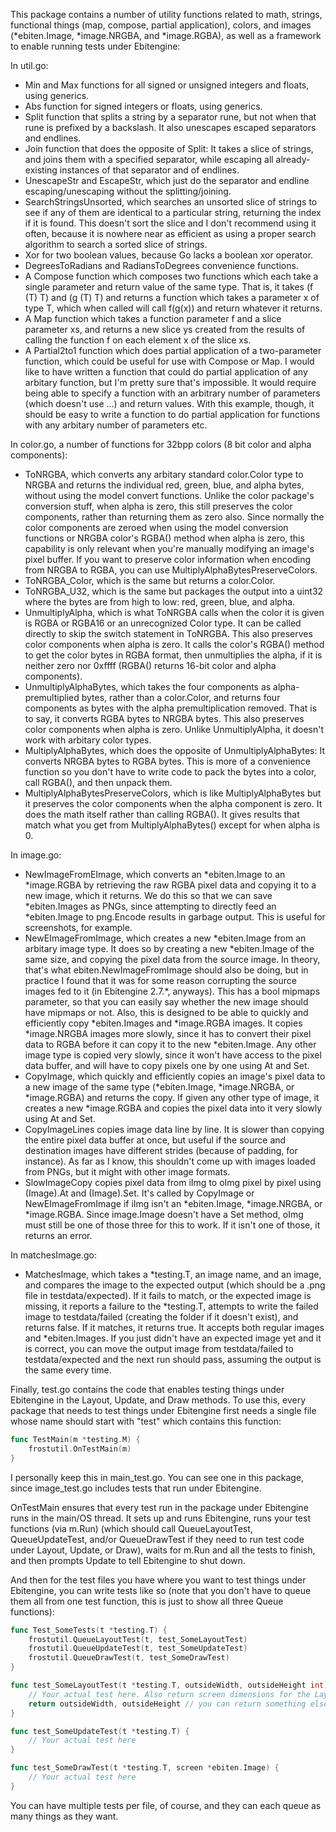 This package contains a number of utility functions related to math, strings, functional things (map, compose, partial application), colors, and images (*ebiten.Image, *image.NRGBA, and *image.RGBA), as well as a framework to enable running tests under Ebitengine:

In util.go:
- Min and Max functions for all signed or unsigned integers and floats, using generics.
- Abs function for signed integers or floats, using generics.
- Split function that splits a string by a separator rune, but not when that rune is prefixed by a backslash. It also unescapes escaped separators and endlines.
- Join function that does the opposite of Split: It takes a slice of strings, and joins them with a specified separator, while escaping all already-existing instances of that separator and of endlines.
- UnescapeStr and EscapeStr, which just do the separator and endline escaping/unescaping without the splitting/joining.
- SearchStringsUnsorted, which searches an unsorted slice of strings to see if any of them are identical to a particular string, returning the index if it is found. This doesn't sort the slice and I don't recommend using it often, because it is nowhere near as efficient as using a proper search algorithm to search a sorted slice of strings.
- Xor for two boolean values, because Go lacks a boolean xor operator.
- DegreesToRadians and RadiansToDegrees convenience functions.
- A Compose function which composes two functions which each take a single parameter and return value of the same type. That is, it takes (f (T) T) and (g (T) T) and returns a function which takes a parameter x of type T, which when called will call f(g(x)) and return whatever it returns.
- A Map function which takes a function parameter f and a slice parameter xs, and returns a new slice ys created from the results of calling the function f on each element x of the slice xs.
- A Partial2to1 function which does partial application of a two-parameter function, which could be useful for use with Compose or Map. I would like to have written a function that could do partial application of any arbitary function, but I'm pretty sure that's impossible. It would require being able to specify a function with an arbitrary number of parameters (which doesn't use ...) and return values. With this example, though, it should be easy to write a function to do partial application for functions with any arbitary number of parameters etc.

In color.go, a number of functions for 32bpp colors (8 bit color and alpha components):
- ToNRGBA, which converts any arbitary standard color.Color type to NRGBA and returns the individual red, green, blue, and alpha bytes, without using the model convert functions. Unlike the color package's conversion stuff, when alpha is zero, this still preserves the color components, rather than returning them as zero also. Since normally the color components are zeroed when using the model conversion functions or NRGBA color's RGBA() method when alpha is zero, this capability is only relevant when you're manually modifying an image's pixel buffer. If you want to preserve color information when encoding from NRGBA to RGBA, you can use MultiplyAlphaBytesPreserveColors.
- ToNRGBA_Color, which is the same but returns a color.Color.
- ToNRGBA_U32, which is the same but packages the output into a uint32 where the bytes are from high to low: red, green, blue, and alpha.
- UnmultiplyAlpha, which is what ToNRGBA calls when the color it is given is RGBA or RGBA16 or an unrecognized Color type. It can be called directly to skip the switch statement in ToNRGBA. This also preserves color components when alpha is zero. It calls the color's RGBA() method to get the color bytes in RGBA format, then unmultiplies the alpha, if it is neither zero nor 0xffff (RGBA() returns 16-bit color and alpha components).
- UnmultiplyAlphaBytes, which takes the four components as alpha-premultiplied bytes, rather than a color.Color, and returns four components as bytes with the alpha premultiplication removed. That is to say, it converts RGBA bytes to NRGBA bytes. This also preserves color components when alpha is zero. Unlike UnmultiplyAlpha, it doesn't work with arbitary color types.
- MultiplyAlphaBytes, which does the opposite of UnmultiplyAlphaBytes: It converts NRGBA bytes to RGBA bytes. This is more of a convenience function so you don't have to write code to pack the bytes into a color, call RGBA(), and then unpack them.
- MultiplyAlphaBytesPreserveColors, which is like MultiplyAlphaBytes but it preserves the color components when the alpha component is zero. It does the math itself rather than calling RGBA(). It gives results that match what you get from MultiplyAlphaBytes() except for when alpha is 0.

In image.go:
- NewImageFromEImage, which converts an *ebiten.Image to an *image.RGBA by retrieving the raw RGBA pixel data and copying it to a new image, which it returns. We do this so that we can save *ebiten.Images as PNGs, since attempting to directly feed an *ebiten.Image to png.Encode results in garbage output. This is useful for screenshots, for example.
- NewEImageFromImage, which creates a new *ebiten.Image from an arbitary image type. It does so by creating a new *ebiten.Image of the same size, and copying the pixel data from the source image. In theory, that's what ebiten.NewImageFromImage should also be doing, but in practice I found that it was for some reason corrupting the source images fed to it (in Ebitengine 2.7.\*, anyways). This has a bool mipmaps parameter, so that you can easily say whether the new image should have mipmaps or not. Also, this is designed to be able to quickly and efficiently copy *ebiten.Images and *image.RGBA images. It copies *image.NRGBA images more slowly, since it has to convert their pixel data to RGBA before it can copy it to the new *ebiten.Image. Any other image type is copied very slowly, since it won't have access to the pixel data buffer, and will have to copy pixels one by one using At and Set.
- CopyImage, which quickly and efficiently copies an image's pixel data to a new image of the same type (*ebiten.Image, *image.NRGBA, or *image.RGBA) and returns the copy. If given any other type of image, it creates a new *image.RGBA and copies the pixel data into it very slowly using At and Set.
- CopyImageLines copies image data line by line. It is slower than copying the entire pixel data buffer at once, but useful if the source and destination images have different strides (because of padding, for instance). As far as I know, this shouldn't come up with images loaded from PNGs, but it might with other image formats.
- SlowImageCopy copies pixel data from iImg to oImg pixel by pixel using (Image).At and (Image).Set. It's called by CopyImage or NewEImageFromImage if iImg isn't an *ebiten.Image, *image.NRGBA, or *image.RGBA. Since image.Image doesn't have a Set method, oImg must still be one of those three for this to work. If it isn't one of those, it returns an error.

In matchesImage.go:
- MatchesImage, which takes a *testing.T, an image name, and an image, and compares the image to the expected output (which should be a .png file in testdata/expected). If it fails to match, or the expected image is missing, it reports a failure to the *testing.T, attempts to write the failed image to testdata/failed (creating the folder if it doesn't exist), and returns false. If it matches, it returns true. It accepts both regular images and *ebiten.Images. If you just didn't have an expected image yet and it is correct, you can move the output image from testdata/failed to testdata/expected and the next run should pass, assuming the output is the same every time.

Finally, test.go contains the code that enables testing things under Ebitengine in the Layout, Update, and Draw methods. To use this, every package that needs to test things under Ebitengine first needs a single file whose name should start with "test" which contains this function:
```go
func TestMain(m *testing.M) {
	frostutil.OnTestMain(m)
}
```
I personally keep this in main_test.go. You can see one in this package, since image_test.go includes tests that run under Ebitengine.

OnTestMain ensures that every test run in the package under Ebitengine runs in the main/OS thread. It sets up and runs Ebitengine, runs your test functions (via m.Run) (which should call QueueLayoutTest, QueueUpdateTest, and/or QueueDrawTest if they need to run test code under Layout, Update, or Draw), waits for m.Run and all the tests to finish, and then prompts Update to tell Ebitengine to shut down.

And then for the test files you have where you want to test things under Ebitengine, you can write tests like so (note that you don't have to queue them all from one test function, this is just to show all three Queue functions):
```go
func Test_SomeTests(t *testing.T) {
	frostutil.QueueLayoutTest(t, test_SomeLayoutTest)
	frostutil.QueueUpdateTest(t, test_SomeUpdateTest)
	frostutil.QueueDrawTest(t, test_SomeDrawTest)	
}

func test_SomeLayoutTest(t *testing.T, outsideWidth, outsideHeight int) (screenWidth, screenHeight int) {
	// Your actual test here. Also return screen dimensions for the Layout function to return:
	return outsideWidth, outsideHeight // you can return something else if you like
}

func test_SomeUpdateTest(t *testing.T) {
	// Your actual test here
}

func test_SomeDrawTest(t *testing.T, screen *ebiten.Image) {
	// Your actual test here
}
```

You can have multiple tests per file, of course, and they can each queue as many things as they want.
